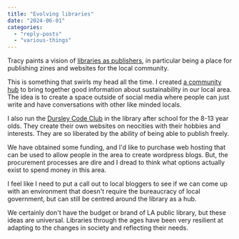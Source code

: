 ```yaml
---
title: "Evolving libraries"
date: "2024-06-01"
categories: 
  - "reply-posts"
  - "various-things"
---
```


Tracy paints a vision of [libraries as publishers](https://tracydurnell.com/2024/05/31/libraries-as-publishers/), in particular being a place for publishing zines and websites for the local community.

This is something that swirls my head all the time. I created [a community hub](https://hub.dursleygreen.org.uk/) to bring together good information about sustainability in our local area. The idea is to create a space outside of social media where people can just write and have conversations with other like minded locals.

I also run the [Dursley Code Club](https://www.facebook.com/dursleycodeclub) in the library after school for the 8-13 year olds. They create their own websites on neocities with their hobbies and interests. They are so liberated by the ability of being able to publish freely.

We have obtained some funding, and I'd like to purchase web hosting that can be used to allow people in the area to create wordpress blogs. But, the procurement processes are dire and I dread to think what options actually exist to spend money in this area.

I feel like I need to put a call out to local bloggers to see if we can come up with an environment that doesn't require the bureaucracy of local government, but can still be centred around the library as a hub.

We certainly don't have the budget or brand of LA public library, but these ideas are universal. Libraries through the ages have been very resilient at adapting to the changes in society and reflecting their needs.

